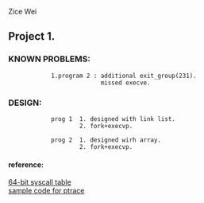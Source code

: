 Zice Wei

## Project 1.
### KNOWN PROBLEMS: 
                1.program 2 : additional exit_group(231).
                              missed execve.
### DESIGN:
                prog 1  1. designed with link list.
                        2. fork+execvp.
                
                prog 2  1. designed wirh array.
                        2. fork+execvp.
#### reference:
[64-bit syscall table](http://blog.rchapman.org/posts/Linux_System_Call_Table_for_x86_64/)</br>
[sample code for ptrace](https://stackoverflow.com/questions/11081859/how-to-trace-a-process-for-system-calls)
